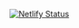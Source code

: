 [![Netlify Status](https://api.netlify.com/api/v1/badges/3fc3034f-c632-44a9-a62a-5522b88cdd39/deploy-status)](https://app.netlify.com/sites/project-rating/deploys)
